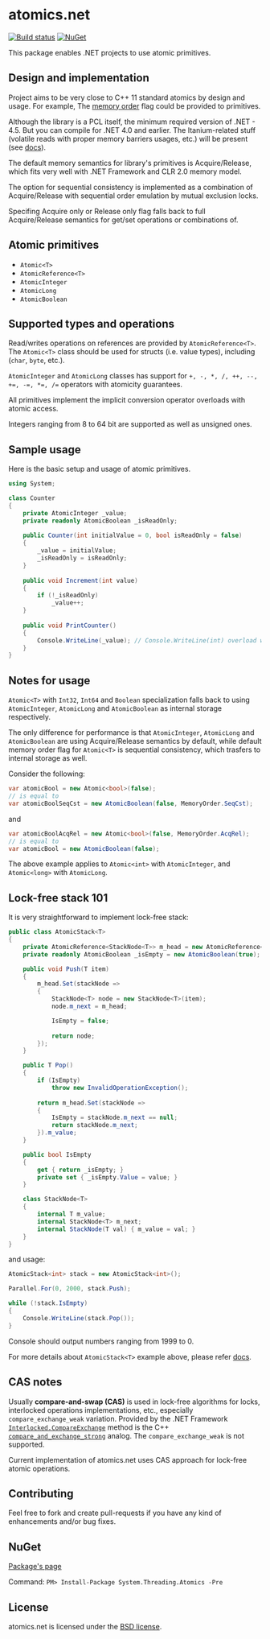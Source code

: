 # atomics.net

[![Build status](https://ci.appveyor.com/api/projects/status/wnh7fat3oqas0wer?svg=true)](https://ci.appveyor.com/project/szKarlen/atomics-net) [![NuGet](https://img.shields.io/nuget/v/System.Threading.Atomics.svg?style=flat)](http://www.nuget.org/profiles/Karlen)

This package enables .NET projects to use atomic primitives.

Design and implementation
-------

Project aims to be very close to C++ 11 standard atomics by design and usage. For example, The [memory order](http://en.cppreference.com/w/cpp/atomic/memory_order) flag could be provided to primitives.

Although the library is a PCL itself, the minimum required version of .NET - 4.5. But you can compile for .NET 4.0 and earlier. The Itanium-related stuff (volatile reads with proper memory barriers usages, etc.) will be present (see [docs](Documentation/memorymodel101.md)).

The default memory semantics for library's primitives is Acquire/Release, which fits very well with .NET Framework and CLR 2.0 memory model.

The option for sequential consistency is implemented as a combination of Acquire/Release with sequential order emulation by mutual exclusion locks.

Specifing Acquire only or Release only flag falls back to full Acquire/Release semantics for get/set operations or combinations of.

Atomic primitives
-------

* `Atomic<T>`
* `AtomicReference<T>`
* `AtomicInteger`
* `AtomicLong`
* `AtomicBoolean`

Supported types and operations
-------
Read/writes operations on references are provided by `AtomicReference<T>`.
The `Atomic<T>` class should be used for structs (i.e. value types), including (`char`, `byte`, etc.).

`AtomicInteger` and `AtomicLong` classes has support for `+, -, *, /, ++, --, +=, -=, *=, /=` operators with atomicity guarantees.

All primitives implement the implicit conversion operator overloads with atomic access.

Integers ranging from 8 to 64 bit are supported as well as unsigned ones.

Sample usage
-------

Here is the basic setup and usage of atomic primitives.

``` csharp
using System;

class Counter
{
    private AtomicInteger _value;
    private readonly AtomicBoolean _isReadOnly;
    
    public Counter(int initialValue = 0, bool isReadOnly = false)
    {
        _value = initialValue;
        _isReadOnly = isReadOnly;
    }
    
    public void Increment(int value)
    {
        if (!_isReadOnly)
            _value++;
    }
    
    public void PrintCounter()
    {
        Console.WriteLine(_value); // Console.WriteLine(int) overload will be used
    }
}
```

Notes for usage
-------

`Atomic<T>` with `Int32`, `Int64` and `Boolean` specialization falls back to using `AtomicInteger`, `AtomicLong` and `AtomicBoolean` as internal storage respectively.

The only difference for performance is that `AtomicInteger`, `AtomicLong` and `AtomicBoolean` are using Acquire/Release semantics by default, while default memory order flag for `Atomic<T>` is sequential consistency, which trasfers to internal storage as well.

Consider the following:

``` csharp
var atomicBool = new Atomic<bool>(false);
// is equal to
var atomicBoolSeqCst = new AtomicBoolean(false, MemoryOrder.SeqCst);
```
and
``` csharp
var atomicBoolAcqRel = new Atomic<bool>(false, MemoryOrder.AcqRel);
// is equal to
var atomicBool = new AtomicBoolean(false);
```

The above example applies to `Atomic<int>` with `AtomicInteger`, and `Atomic<long>` with `AtomicLong`.

Lock-free stack 101
-------

It is very straightforward to implement lock-free stack:
``` csharp
public class AtomicStack<T>
{
    private AtomicReference<StackNode<T>> m_head = new AtomicReference<StackNode<T>>();
    private readonly AtomicBoolean _isEmpty = new AtomicBoolean(true);

    public void Push(T item)
    {
        m_head.Set(stackNode =>
        {
            StackNode<T> node = new StackNode<T>(item);
            node.m_next = m_head;

            IsEmpty = false;
            
            return node;
        });
    }

    public T Pop()
    {
        if (IsEmpty)
            throw new InvalidOperationException();
            
        return m_head.Set(stackNode =>
        {
            IsEmpty = stackNode.m_next == null;
            return stackNode.m_next;
        }).m_value;
    }

    public bool IsEmpty
    {
        get { return _isEmpty; }
        private set { _isEmpty.Value = value; }
    }

    class StackNode<T>
    {
        internal T m_value;
        internal StackNode<T> m_next;
        internal StackNode(T val) { m_value = val; }
    }
}
```

and usage:
``` csharp
AtomicStack<int> stack = new AtomicStack<int>();

Parallel.For(0, 2000, stack.Push);

while (!stack.IsEmpty)
{
    Console.WriteLine(stack.Pop());
}
```

Console should output numbers ranging from 1999 to 0.

For more details about `AtomicStack<T>` example above, please refer [docs](Documentation/lockfreestack101.md).

CAS notes
-------
Usually **compare-and-swap (CAS)** is used in lock-free algorithms for locks, interlocked operations implementations, etc., especially `compare_exchange_weak` variation.
Provided by the .NET Framework [`Interlocked.CompareExchange`](https://msdn.microsoft.com/ru-ru/library/system.threading.interlocked.compareexchange(v=vs.110).aspx) method is the C++ [`compare_and_exchange_strong`](http://en.cppreference.com/w/cpp/atomic/atomic/compare_exchange) analog. The `compare_exchange_weak` is not supported.

Current implementation of atomics.net uses CAS approach for lock-free atomic operations.

Contributing
-------

Feel free to fork and create pull-requests if you have any kind of enhancements and/or bug fixes.

NuGet
-------

[Package's page](https://www.nuget.org/packages/System.Threading.Atomics)

Command: `PM> Install-Package System.Threading.Atomics -Pre`

License
-------

atomics.net is licensed under the [BSD license](LICENSE).
